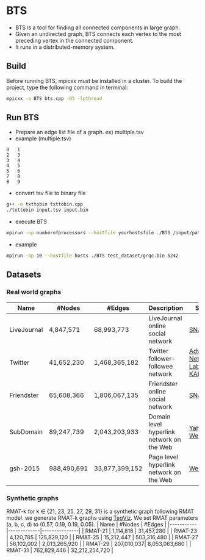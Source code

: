 # BTS

- BTS is a tool for finding all connected components in large graph.
- Given an undirected graph, BTS connects each vertex to the most preceding vertex in the connected component.
- It runs in a distributed-memory system. 

## Build

Before running BTS, mpicxx must be installed in a cluster.
To build the project, type the following command in terminal:

```bash
mpicxx -o BTS bts.cpp -O3 -lpthread
```

## Run BTS
- Prepare an edge list file of a graph. ex) multiple.tsv
- example (multiple.tsv)
```
0   1
2   3
3   4
4   5
5   6
7   8
8   9
```

- convert tsv file to binary file
```bash
g++ -o txttobin txttobin.cpp
./txttobin input.tsv input.bin
```

- execute BTS
```bash
mpirun -np numberofprocessors --hostfile yourhostsfile ./BTS /input/path/ maximumvertexvalue
```
- example
```bash
mpirun -np 10 --hostfile hosts ./BTS test_dataset/grqc.bin 5242
```

## Datasets
### Real world graphs
| Name        | #Nodes      | #Edges        | Description                                                 | Source                           |
|-------------|-------------|---------------|-------------------------------------------------------------|----------------------------------|
| LiveJournal     | 4,847,571  | 68,993,773 | LiveJournal online social network                           | [SNAP](http://snap.stanford.edu/data/soc-LiveJournal1.html) |
| Twitter     | 41,652,230  | 1,468,365,182 | Twitter follower-followee network                           | [Advanced Networking Lab at KAIST](http://an.kaist.ac.kr/traces/WWW2010.html) |
| Friendster  | 65,608,366  | 1,806,067,135 | Friendster online social network                            | [SNAP](http://snap.stanford.edu/data/com-Friendster.html)                             |
| SubDomain   | 89,247,739  | 2,043,203,933 | Domain level hyperlink network on the Web                   | [Yahoo Webscope](http://webdatacommons.org/hyperlinkgraph/)                   |
| gsh-2015    | 988,490,691 | 33,877,399,152 | Page level hyperlink network on the Web                     | [WebGraph](http://law.di.unimi.it/webdata/gsh-2015/) 

### Synthetic graphs
RMAT-k for k ∈ {21, 23, 25, 27, 29, 31} is a synthetic graph following RMAT model.
we generate RMAT-k graphs using [TegViz](https://datalab.snu.ac.kr/tegviz/).
We set RMAT parameters (a, b, c, d) to (0.57, 0.19, 0.19, 0.05).
| Name      | #Nodes      | #Edges        |
|-----------|-------------|---------------|
| RMAT-21 | 1,114,816 | 31,457,280 |
| RMAT-23 | 4,120,785 | 125,829,120 |
| RMAT-25 | 15,212,447 | 503,316,480 |
| RMAT-27 | 56,102,002 | 2,013,265,920 |
| RMAT-29 | 207,010,037| 8,053,063,680 |
| RMAT-31 | 762,829,446 | 32,212,254,720 |
